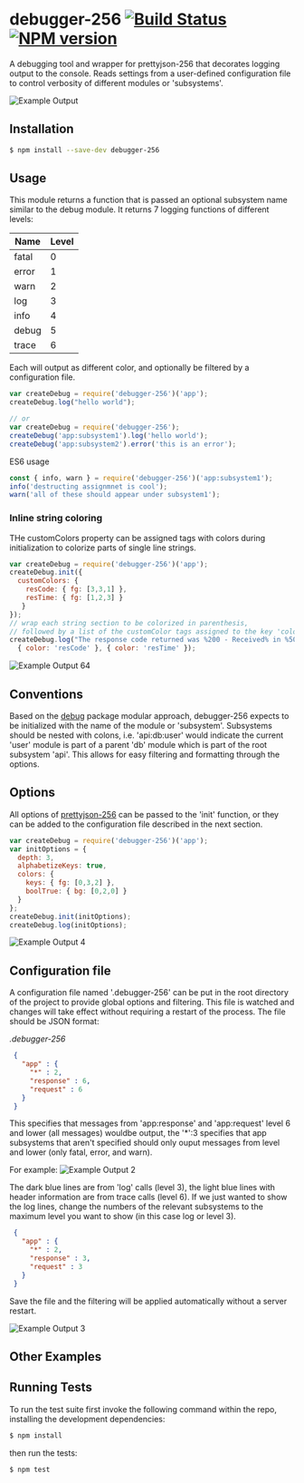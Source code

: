 # debugger-256 [![Build Status](https://secure.travis-ci.org/njhoffman/debugger-256.png)](http://travis-ci.org/njhoffman/debugger-256) [![NPM version](https://badge.fury.io/js/debugger-256.png)](http://badge.fury.io/js/debugger-256)

A debugging tool and wrapper for prettyjson-256 that decorates logging output to the console.
Reads settings from a user-defined configuration file to control verbosity of different modules or 'subsystems'.

![Example Output](https://raw.github.com/njhoffman/debugger-256/master/docs/debug1.jpg)

## Installation

```bash
$ npm install --save-dev debugger-256
```

## Usage

This module returns a function that is passed an optional subsystem name similar to the debug module.
It returns 7 logging functions of different levels:


  Name | Level
  --- | ---
  fatal | 0
  error | 1
  warn | 2
  log | 3
  info | 4
  debug | 5
  trace | 6

Each will output as different color, and optionally be filtered by a configuration file.

```javascript
var createDebug = require('debugger-256')('app');
createDebug.log("hello world");

// or
var createDebug = require('debugger-256');
createDebug('app:subsystem1').log('hello world');
createDebug('app:subsystem2').error('this is an error');
```
ES6 usage

```javascript
const { info, warn } = require('debugger-256')('app:subsystem1');
info('destructing assignmnet is cool');
warn('all of these should appear under subsystem1');

```
### Inline string coloring
THe customColors property can be assigned tags with colors during initialization to colorize parts of single line strings.

```javascript
var createDebug = require('debugger-256')('app');
createDebug.init({ 
  customColors: { 
    resCode: { fg: [3,3,1] },
    resTime: { fg: [1,2,3] } 
   }
});
// wrap each string section to be colorized in parenthesis, 
// followed by a list of the customColor tags assigned to the key 'color'
createDebug.log("The response code returned was %200 - Received% in %50ms%", 
  { color: 'resCode' }, { color: 'resTime' });
```
![Example Output 64](https://raw.github.com/njhoffman/debugger-256/master/docs/debug6.jpg)


## Conventions

Based on the [debug](https://github.com/visionmedia/debug) package modular approach, debugger-256 expects to be initialized with the name of the module or 'subsystem'.  Subsystems should be nested with colons, i.e. 'api:db:user' would indicate the current 'user' module is part of a parent 'db' module which is part of the root subsystem 'api'.  This allows for easy filtering and formatting through the options.

## Options

All options of [prettyjson-256](https://github.com/njhoffman/prettyjson-256) can be passed to the 'init' function, or they can be added to the configuration file described in the next section.  

```javascript
var createDebug = require('debugger-256')('app');
var initOptions = {
  depth: 3,
  alphabetizeKeys: true,
  colors: {
    keys: { fg: [0,3,2] },
    boolTrue: { bg: [0,2,0] }
  }
};
createDebug.init(initOptions);
createDebug.log(initOptions);
```

![Example Output 4](https://raw.github.com/njhoffman/debugger-256/master/docs/debug4.jpg)

## Configuration file

A configuration file named '.debugger-256' can be put in the root directory of the project to provide global options and filtering.  This file is watched and changes will take effect without requiring a restart of the process.  The file should be JSON format:

*.debugger-256*
```json
 {
   "app" : {
     "*" : 2,
     "response" : 6,
     "request" : 6
   }
 }
```
This specifies that messages from 'app:response' and 'app:request' level 6 and lower (all messages) wouldbe output, the '\*':3 specifies that app subsystems that aren't specified should only ouput messages from level and lower (only fatal, error, and warn).  

For example:
![Example Output 2](https://raw.github.com/njhoffman/debugger-256/master/docs/debug2.jpg)

The dark blue lines are from 'log' calls (level 3), the light blue lines with header information are from trace calls (level 6). If we just wanted to show the log lines, change the numbers of the relevant subsystems to the maximum level you want to show (in this case log or level 3).

```json
 {
   "app" : {
     "*" : 2,
     "response" : 3,
     "request" : 3
   }
 }
```

Save the file and the filtering will be applied automatically without a server restart.

![Example Output 3](https://raw.github.com/njhoffman/debugger-256/master/docs/debug3.jpg)

## Other Examples

## Running Tests

To run the test suite first invoke the following command within the repo,
installing the development dependencies:

```bash
$ npm install
```

then run the tests:

```bash
$ npm test
```

